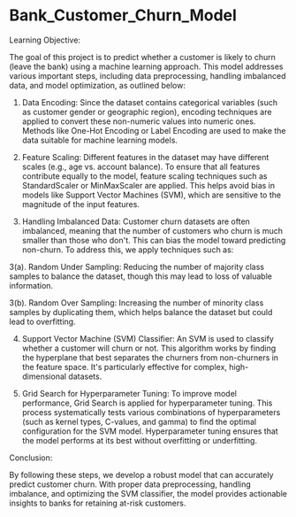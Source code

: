 # Bank_Customer_Churn_Model

Learning Objective:

The goal of this project is to predict whether a customer is likely to churn (leave the bank) using a machine learning approach. This model addresses various important steps, including data preprocessing, handling imbalanced data, and model optimization, as outlined below:

1. Data Encoding:
Since the dataset contains categorical variables (such as customer gender or geographic region), encoding techniques are applied to convert these non-numeric values into numeric ones. Methods like One-Hot Encoding or Label Encoding are used to make the data suitable for machine learning models.

2. Feature Scaling:
Different features in the dataset may have different scales (e.g., age vs. account balance). To ensure that all features contribute equally to the model, feature scaling techniques such as StandardScaler or MinMaxScaler are applied. This helps avoid bias in models like Support Vector Machines (SVM), which are sensitive to the magnitude of the input features.

3. Handling Imbalanced Data:
Customer churn datasets are often imbalanced, meaning that the number of customers who churn is much smaller than those who don't. This can bias the model toward predicting non-churn. To address this, we apply techniques such as:

3(a). Random Under Sampling: Reducing the number of majority class samples to balance the dataset, though this may lead to loss of valuable information.

3(b). Random Over Sampling: Increasing the number of minority class samples by duplicating them, which helps balance the dataset but could lead to overfitting.


4. Support Vector Machine (SVM) Classifier:
An SVM is used to classify whether a customer will churn or not. This algorithm works by finding the hyperplane that best separates the churners from non-churners in the feature space. It's particularly effective for complex, high-dimensional datasets.


5. Grid Search for Hyperparameter Tuning:
To improve model performance, Grid Search is applied for hyperparameter tuning. This process systematically tests various combinations of hyperparameters (such as kernel types, C-values, and gamma) to find the optimal configuration for the SVM model. Hyperparameter tuning ensures that the model performs at its best without overfitting or underfitting.


Conclusion:

By following these steps, we develop a robust model that can accurately predict customer churn. With proper data preprocessing, handling imbalance, and optimizing the SVM classifier, the model provides actionable insights to banks for retaining at-risk customers.
